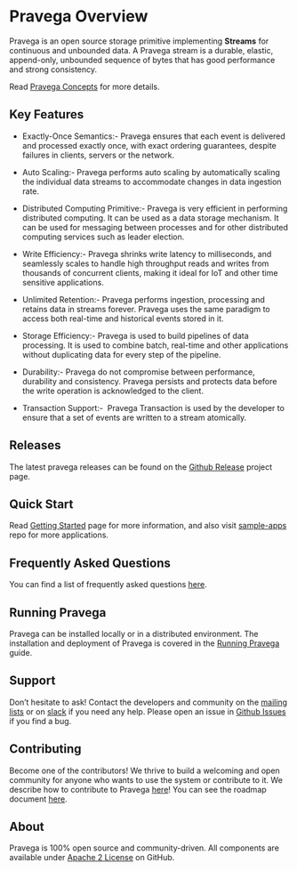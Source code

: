 <!--
Copyright (c) 2017 Dell Inc., or its subsidiaries. All Rights Reserved.

Licensed under the Apache License, Version 2.0 (the "License");
you may not use this file except in compliance with the License.
You may obtain a copy of the License at

    http://www.apache.org/licenses/LICENSE-2.0
-->
# Pravega Overview

Pravega is an open source storage primitive implementing **Streams** for continuous and unbounded data. A Pravega stream is a durable, elastic, append-only, unbounded sequence of bytes that has good performance and strong consistency.  

Read [Pravega Concepts](pravega-concepts.md) for more details.

## Key Features 

-   Exactly-Once Semantics:- Pravega ensures that each event is delivered and processed exactly once, with exact ordering guarantees, despite failures in clients, servers or the network.

-   Auto Scaling:- Pravega performs auto scaling by automatically scaling the individual data streams to accommodate changes in data ingestion rate.

-   Distributed Computing Primitive:- Pravega is very efficient in performing distributed computing. It can be used as a data storage mechanism. It can be used for messaging between processes and for other distributed computing services such as leader election.

-   Write Efficiency:- Pravega shrinks write latency to milliseconds, and seamlessly scales to handle high throughput reads and writes from thousands of concurrent clients, making it ideal for IoT and other time sensitive applications.

-   Unlimited Retention:- Pravega performs ingestion, processing and retains data in streams forever. Pravega uses the same paradigm to access both real-time and historical events stored in it.

-   Storage Efficiency:-  Pravega is used to build pipelines of data processing. It is used to combine batch, real-time and other applications without duplicating data for every step of the pipeline.

-   Durability:- Pravega do not compromise between performance, durability and consistency. Pravega persists and protects data before the write operation is acknowledged to the client.
    
-   Transaction Support:-  Pravega Transaction is used by the developer to ensure that a set of events are written to a stream atomically.


## Releases

The latest pravega releases can be found on the [Github Release](https://github.com/pravega/pravega/releases) project page.

## Quick Start

Read [Getting Started](getting-started.md) page for more information, and also visit [sample-apps](https://github.com/pravega/pravega-samples) repo for more applications. 

## Frequently Asked Questions

You can find a list of frequently asked questions [here](faq.md).

## Running Pravega

Pravega can be installed locally or in a distributed environment. The installation and deployment of Pravega is covered in the [Running Pravega](deployment/deployment.md) guide.

## Support

Don’t hesitate to ask! Contact the developers and community on the [mailing lists](https://groups.google.com/forum/#!forum/pravega-users) or on [slack](https://pravega-io.slack.com/) if you need any help. 
Please open an issue in [Github
Issues](https://github.com/pravega/pravega/issues) if you find a bug.

## Contributing

Become one of the contributors! We thrive to build a welcoming and open
community for anyone who wants to use the system or contribute to it.
We describe how to contribute to Pravega [here](contributing.md)! You can see the roadmap document [here](roadmap.md).

## About

Pravega is 100% open source and community-driven. All components are available
under [Apache 2 License](https://www.apache.org/licenses/LICENSE-2.0.html) on
GitHub.

